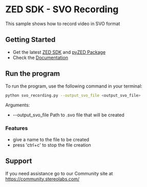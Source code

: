 # ZED SDK - SVO Recording

This sample shows how to record video in SVO format

## Getting Started
 - Get the latest [ZED SDK](https://www.stereolabs.com/developers/release/) and [pyZED Package](https://www.stereolabs.com/docs/app-development/python/install/)
 - Check the [Documentation](https://www.stereolabs.com/docs/)
 
## Run the program

To run the program, use the following command in your terminal:
```bash
python svo_recording.py --output_svo_file <output_svo_file> 
```

Arguments: 
   - --output_svo_file Path to .svo file that will be created

### Features
 - give a name to the file to be created
 - press 'ctrl+c' to stop the file creation

## Support
If you need assistance go to our Community site at https://community.stereolabs.com/